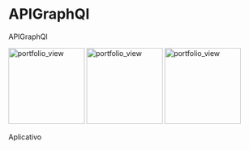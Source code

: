 # APIGraphQl
APIGraphQl
<div>

<img width="150" alt="portfolio_view" src="img/M1.jpeg">
<img width="150" alt="portfolio_view" src="img/M2.jpeg">
<img width="150" alt="portfolio_view" src="img/M4.jpeg">
</div>

Aplicativo
